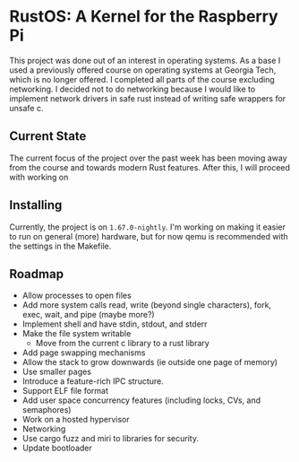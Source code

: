 # RustOS: A Kernel for the Raspberry Pi

This project was done out of an interest in operating systems. As a base I used
a previously offered course on operating systems at Georgia Tech, which is no 
longer offered. I completed all parts of the course excluding networking. I 
decided not to do networking because I would like to implement network drivers 
in safe rust instead of writing safe wrappers for unsafe c.

## Current State
The current focus of the project over the past week has been moving away from 
the course and towards modern Rust features. After this, I will proceed with 
working on

## Installing
Currently, the project is on `1.67.0-nightly`. I'm working on making it easier 
to run on general (more) hardware, but for now qemu is recommended with the 
settings in the Makefile.  

## Roadmap

* Allow processes to open files
* Add more system calls read, write (beyond single characters), fork, exec, wait, and pipe (maybe more?)
* Implement shell and have stdin, stdout, and stderr
* Make the file system writable
    * Move from the current c library to a rust library
* Add page swapping mechanisms
* Allow the stack to grow downwards (ie outside one page of memory)
* Use smaller pages
* Introduce a feature-rich IPC structure.
* Support ELF file format
* Add user space concurrency features (including locks, CVs, and semaphores)
* Work on a hosted hypervisor
* Networking
* Use cargo fuzz and miri to libraries for security.
* Update bootloader
